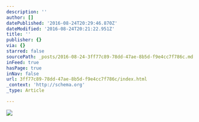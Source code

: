 ```yaml
---
description: ''
author: []
datePublished: '2016-08-24T20:29:46.870Z'
dateModified: '2016-08-24T20:21:22.951Z'
title: ''
publisher: {}
via: {}
starred: false
sourcePath: _posts/2016-08-24-3ff77c89-78dd-47ae-8b5d-f9e4cc7f786c.md
inFeed: true
hasPage: true
inNav: false
url: 3ff77c89-78dd-47ae-8b5d-f9e4cc7f786c/index.html
_context: 'http://schema.org'
_type: Article

---
```

![](https://the-grid-user-content.s3-us-west-2.amazonaws.com/505a18c4-608a-4dbf-b7b3-3541a6647a58.jpg)